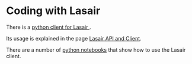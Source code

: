 # Coding with Lasair

There is a [python client for Lasair ](https://pypi.org/project/lasair/). 

Its usage is explained in the page [Lasair API and Client](../core_functions/rest-api.html).

There are a number of [python notebooks](../core_functions/python-notebooks.html) that show how
to use the Lasair client.

